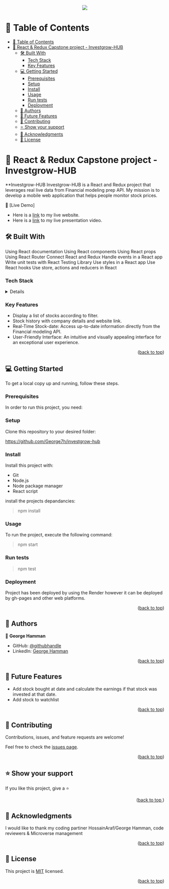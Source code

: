 
<p align = "center"><img src="src\assets\Investgrow-HUB.png"></p>

<a name="readme-top"></a>
<!-- TABLE OF CONTENTS -->

# 📗 Table of Contents

- [📗 Table of Contents](#-table-of-contents)
- [📖 React \& Redux Capstone project - Investgrow-HUB ](#-react--redux-capstone-project---investgrow-hub-)
  - [🛠 Built With ](#-built-with-)
    - [Tech Stack ](#tech-stack-)
    - [Key Features ](#key-features-)
  - [💻 Getting Started ](#-getting-started-)
    - [Prerequisites](#prerequisites)
    - [Setup](#setup)
    - [Install](#install)
    - [Usage](#usage)
    - [Run tests](#run-tests)
    - [Deployment](#deployment)
  - [👥 Authors ](#-authors-)
  - [🔭 Future Features ](#-future-features-)
  - [🤝 Contributing ](#-contributing-)
  - [⭐️ Show your support ](#️-show-your-support-)
  - [🙏 Acknowledgments ](#-acknowledgments-)
  - [📝 License ](#-license-)

<!-- PROJECT DESCRIPTION -->

# 📖 React & Redux Capstone project - Investgrow-HUB <a name="about-project"></a>

**Investgrow-HUB
Investgrow-HUB is a React and Redux project that leverages real live data from Financial modeling prep API. My mission is to develop a mobile web application that helps people monitor stock prices.

 📗 [Live Demo] 
 
 - Here is a <a href="https://investgrow-hub.onrender.com">link</a> to my live website.
 - Here is a <a href="https://www.loom.com/share/cc7d7db3af6d4c08acf33ef6c84f95e3?sid=c998c386-d268-4fd9-94d4-e95a1b27cdba">link</a> to my live presentation video.

## 🛠 Built With <a name="built-with"></a>
Using React documentation
Using React components
Using React props
Using React Router
Connect React and Redux
Handle events in a React app
Write unit tests with React Testing Library
Use styles in a React app
Use React hooks
Use store, actions and reducers in React

### Tech Stack <a name="tech-stack"></a>

<details>
  React
  Redux
  CSS  
  </details>

<!-- Features -->

### Key Features <a name="key-features"></a>

- Display a list of stocks according to filter. 
- Stock history with company details and website link.
- Real-Time Stock-date: Access up-to-date information directly from the Financial modeling API.
- User-Friendly Interface: An intuitive and visually appealing interface for an exceptional user experience.

<p align="right">(<a href="#readme-top">back to top</a>)</p>


<!-- GETTING STARTED -->

## 💻 Getting Started <a name="getting-started"></a>

To get a local copy up and running, follow these steps.

### Prerequisites

In order to run this project, you need:

### Setup

Clone this repository to your desired folder:

https://github.com/George7h/investgrow-hub


### Install

Install this project with: 
- Git
- Node.js
- Node package manager
- React script


install the projects depandancies:
> npm install

### Usage

To run the project, execute the following command:

> npm start

### Run tests

> npm test

### Deployment

Project has been deployed by using the Render however it can be deployed by gh-pages and other web platforms.

<p align="right">(<a href="#readme-top">back to top</a>)</p>

<!-- AUTHORS -->

## 👥 Authors <a name="authors"></a>

👤 **George Hamman**

- GitHub: [@githubhandle](https://github.com/George7h)
- LinkedIn: <a href="https://www.linkedin.com/in/george-hamman-95b98224b/">George Hamman</a>


<p align="right">(<a href="#readme-top">back to top</a>)</p>

<!-- FUTURE FEATURES -->

## 🔭 Future Features <a name="future-features"></a>

- Add stock bought at date and calculate the earnings if that stock was invested at that date.
- Add stock to watchlist

<p align="right">(<a href="#readme-top">back to top</a>)</p>

<!-- CONTRIBUTING -->

## 🤝 Contributing <a name="contributing"></a>

Contributions, issues, and feature requests are welcome!

Feel free to check the [issues page](https://github.com/George7h/investgrow-hub/issues/new).

<p align="right">(<a href="#readme-top">back to top</a>)</p>

<!-- SUPPORT -->

## ⭐️ Show your support <a name="support"></a>

If you like this project, give a ⭐️  

<p align="right">(<a href="#readme-top">back to top </a>)</p>


<!-- ACKNOWLEDGEMENTS -->

## 🙏 Acknowledgments <a name="acknowledgements"></a>

I would like to thank  my coding partiner HossainAraf/George Hamman, code reviewers & Microverse management

<p align="right">(<a href="#readme-top">back to top</a>)</p>


## 📝 License <a name="license"></a>

This project is [MIT](./LICENSE) licensed.

<p align="right">(<a href="#readme-top">back to top</a>)</p>
